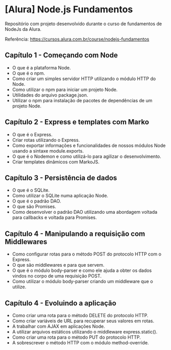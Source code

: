 # [Alura] Node.js Fundamentos
Repositório com projeto desenvolvido durante o curso de fundamentos de NodeJs da Alura. 

Referência: https://cursos.alura.com.br/course/nodejs-fundamentos


## Capítulo 1 - Começando com Node

- O que é a plataforma Node.
- O que é o npm.
- Como criar um simples servidor HTTP utilizando o módulo HTTP do Node.
- Como utilizar o npm para iniciar um projeto Node.
- Utilidades do arquivo package.json.
- Utilizar o npm para instalação de pacotes de dependências de um projeto Node.

## Capítulo 2 - Express e templates com Marko

- O que é o Express.
- Criar rotas utilizando o Express.
- Como exportar informações e funcionalidades de nossos módulos Node usando a sintaxe module.exports.
- O que é o Nodemon e como utilizá-lo para agilizar o desenvolvimento.
- Criar templates dinâmicos com MarkoJS.

## Capítulo 3 - Persistência de dados

- O que é o SQLite.
- Como utilizar o SQLite numa aplicação Node.
- O que é o padrão DAO.
- O que são Promises.
- Como desenvolver o padrão DAO utilizando uma abordagem voltada para callbacks e voltada para Promises.

## Capítulo 4 - Manipulando a requisição com Middlewares

- Como configurar rotas para o método POST do protocolo HTTP com o Express.
- O que são middlewares e para que servem.
- O que é o módulo body-parser e como ele ajuda a obter os dados vindos no corpo de uma requisição POST.
- Como utilizar o módulo body-parser criando um middleware que o utilize.

## Capítulo 4 - Evoluindo a aplicação

- Como criar uma rota para o método DELETE do protocolo HTTP.
- Como criar variáveis de URL para recuperar seus valores em rotas.
- A trabalhar com AJAX em aplicações Node.
- A utilizar arquivos estáticos utilizando o middleware express.static().
- Como criar uma rota para o método PUT do protocolo HTTP.
- A sobrescrever o método HTTP com o módulo method-override.